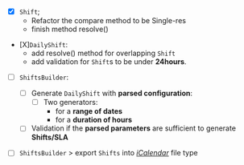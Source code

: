 - [X] `Shift`;
    - Refactor the compare method to be Single-res
    - finish method resolve()
- [X]`DailyShift`:
    - add resolve() method for overlapping `Shift`
    - add validation for `Shift`s to be under **24hours**.
- [ ] `ShiftsBuilder`:
    - [ ] Generate `DailyShift` with **parsed configuration**:
        - [ ] Two generators:
            - for a **range of dates**
            - for a **duration of hours**
    - [ ] Validation if the **parsed parameters** are sufficient to generate **Shifts/SLA**
- [ ] `ShiftsBuilder` > export `Shifts` into [*iCalendar*][1] file type


[1]: https://support.google.com/calendar/answer/37111?hl=en